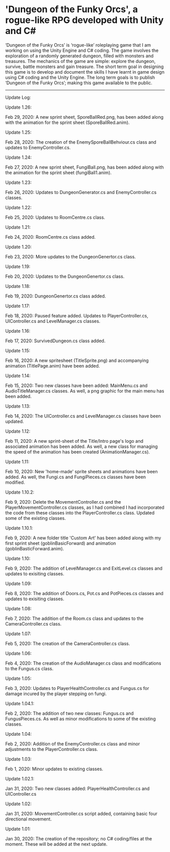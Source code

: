 # 'Dungeon of the Funky Orcs', a rogue-like RPG developed with Unity and C#

‘Dungeon of the Funky Orcs’ is ‘rogue-like’ roleplaying game that I am working on using the Unity Engine and C# coding.  The game involves the exploration of a randomly generated dungeon, filled with monsters and treasures.  The mechanics of the game are simple: explore the dungeon, survive, battle monsters and gain treasure.  The short term goal in designing this game is to develop and document the skills I have learnt in game design using C# coding and the Unity Engine.  The long term goals is to publish ‘Dungeon of the Funky Orcs’; making this game available to the public.


--------------------------------------------------------------------------------------------------------------------------
Update Log:

Update 1.26:

Feb 29, 2020: A new sprint sheet, SporeBallRed.png, has been added along with the animation for the sprint sheet (SporeBallRed.anim).

Update 1.25:

Feb 28, 2020: The creation of the EnemySporeBallBehviour.cs class and updates to EnemyController.cs.

Update 1.24:

Feb 27, 2020: A new sprint sheet, FungiBall.png, has been added along with the animation for the sprint sheet (fungiBall1.anim).

Update 1.23:

Feb 26, 2020: Updates to DungeonGenerator.cs and EnemyController.cs classes.

Update 1.22:

Feb 25, 2020: Updates to RoomCentre.cs class.

Update 1.21:

Feb 24, 2020: RoomCentre.cs class added.

Update 1.20:

Feb 23, 2020: More updates to the DungeonGenertor.cs class.

Update 1.19:

Feb 20, 2020: Updates to the DungeonGenertor.cs class.

Update 1.18:

Feb 19, 2020: DungeonGenertor.cs class added.

Update 1.17:

Feb 18, 2020: Paused feature added. Updates to PlayerController.cs, UIController.cs and LevelManager.cs classes.



Update 1.16:

Feb 17, 2020: SurvivedDungeon.cs class added.


Update 1.15:

Feb 16, 2020: A new spritesheet (TitleSprite.png) and accompanying animation (TitlePage.anim) have been added.

Update 1.14:

Feb 15, 2020: Two new classes have been added: MainMenu.cs and AudioTitleManager.cs classes.  As well, a png graphic for the main menu has been added.

Update 1.13:

Feb 14, 2020: The UIController.cs and LevelManager.cs classes have been updated.

Update 1.12:

Feb 11, 2020: A new sprint-sheet of the Title/Intro page's logo and associated animation has been added.  As well, a new class for managing the speed of the animation has been created (AnimationManager.cs).

Update 1.11:

Feb 10, 2020: New 'home-made' sprite sheets and animations have been added.  As well, the Fungi.cs and FungiPieces.cs classes have been modified.

Update 1.10.2:

Feb 9, 2020: Delete the MovementController.cs and the PlayerMovementController.cs classes, as I had combined I had incorporated the code from these classes into the PlayerController.cs class.  Updated some of the existing classes.

Update 1.10.1:

Feb 9, 2020: A new folder title 'Custom Art' has been added along with my first sprint sheet (goblinBasicForward) and animation (goblinBasticForward.anim).

Update 1.10:

Feb 9, 2020: The addition of LevelManager.cs and ExitLevel.cs classes and updates to exisiting classes.

Update 1.09:

Feb 8, 2020: The addition of Doors.cs, Pot.cs and PotPieces.cs classes and updates to exisiting classes.

Update 1.08:

Feb 7, 2020: The addition of the Room.cs class and updates to the CameraController.cs class.

Update 1.07:

Feb 5, 2020: The creation of the CameraController.cs class.


Update 1.06:

Feb 4, 2020: The creation of the AudioManager.cs class and modifications to the Fungus.cs class.


Update 1.05:

Feb 3, 2020: Updates to PlayerHealthController.cs and Fungus.cs for damage incured by the player stepping on fungi.


Update 1.04.1:

Feb 2, 2020: The addition of two new classes: Fungus.cs and FungusPieces.cs.  As well as minor modifications to some of the     existing classes.


Update 1.04:

Feb 2, 2020: Addition of the EnemyController.cs class and minor adjustments to the PlayerController.cs class.


Update 1.03:

Feb 1, 2020: Minor updates to existing classes.


Update 1.02.1:

Jan 31, 2020: Two new classes added: PlayerHealthController.cs and UIController.cs


Update 1.02:

Jan 31, 2020: MovementController.cs script added, containing basic four directional movement.


Update 1.01:

Jan 30, 2020: The creation of the repository; no C# coding/files at the moment.  These will be added at the next update.
